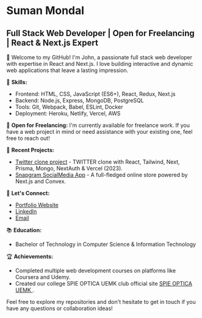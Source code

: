 
# Suman Mondal
## Full Stack Web Developer | Open for Freelancing | React & Next.js Expert

🚀 Welcome to my GitHub! I'm John, a passionate full stack web developer with expertise in React and Next.js. I love building interactive and dynamic web applications that leave a lasting impression.

🔧 **Skills:**
- Frontend: HTML, CSS, JavaScript (ES6+), React, Redux, Next.js
- Backend: Node.js, Express, MongoDB, PostgreSQL
- Tools: Git, Webpack, Babel, ESLint, Docker
- Deployment: Heroku, Netlify, Vercel, AWS

💼 **Open for Freelancing:**
I'm currently available for freelance work. If you have a web project in mind or need assistance with your existing one, feel free to reach out!

🌱 **Recent Projects:**
- [Twitter clone project](https://twitter-delta-blush.vercel.app/) - TWITTER clone with React, Tailwind, Next, Prisma, Mongo, NextAuth & Vercel (2023).
- [Snapgram SocialMedia App](https://snapgram-social.vercel.app/) - A full-fledged online store powered by Next.js and Convex.

💌 **Let's Connect:**
- [Portfolio Website](https://suman-mondal-portfolio.vercel.app/)
- [LinkedIn](https://www.linkedin.com/in/mon03/)
- [Email](mailto:mondalsuman97322@gmail.com.com)

📚 **Education:**
- Bachelor of Technology in Computer Science & Information Technology 

🏆 **Achievements:**
- Completed multiple web development courses on platforms like Coursera and Udemy.
- Created our college SPIE OPTICA UEMK club official site [SPIE OPTICA UEMK ](https://spie-optica-uemk.vercel.app/).

Feel free to explore my repositories and don't hesitate to get in touch if you have any questions or collaboration ideas!

